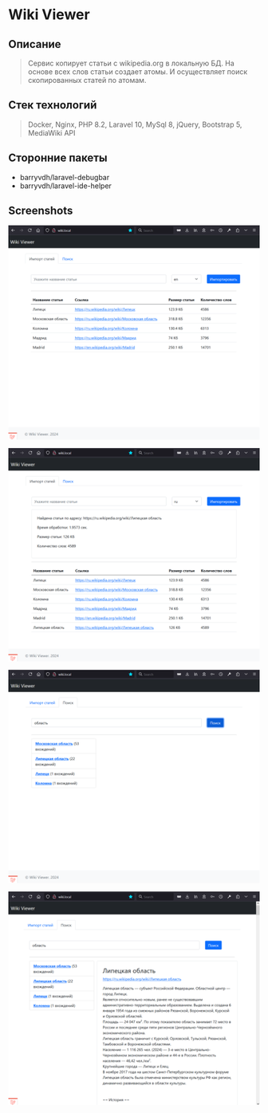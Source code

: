 # Wiki Viewer

## Описание

> Сервис копирует статьи с wikipedia.org в локальную БД. На основе всех слов статьи создает атомы. И осуществляет поиск скопированных статей по атомам.

## Стек технологий

> Docker, Nginx, PHP 8.2, Laravel 10, MySql 8, jQuery, Bootstrap 5, MediaWiki API

## Сторонние пакеты

* barryvdh/laravel-debugbar
* barryvdh/laravel-ide-helper

## Screenshots

![Screenshot_1](/screenshots/Screenshot_01.png)

![Screenshot_2](/screenshots/Screenshot_02.png)

![Screenshot_3](/screenshots/Screenshot_03.png)

![Screenshot_4](/screenshots/Screenshot_04.png)
